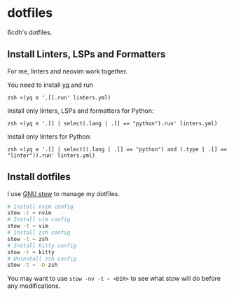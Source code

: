 # dotfiles

6cdh's dotfiles.

## Install Linters, LSPs and Formatters

For me, linters and neovim work together.

You need to install [yq](https://github.com/mikefarah/yq) and run

```shell
zsh <(yq e '.[].run' linters.yml)
```

Install only linters, LSPs and formatters for Python:

```
zsh <(yq e '.[] | select(.lang | .[] == "python").run' linters.yml)
```

Install only linters for Python:

```
zsh <(yq e '.[] | select((.lang | .[] == "python") and (.type | .[] == "linter")).run' linters.yml)
```

## Install dotfiles

I use [GNU stow](https://www.gnu.org/software/stow/) to manage my dotfiles.

```bash
# Install nvim config
stow -t ~ nvim
# Install vim config
stow -t ~ vim
# Install zsh config
stow -t ~ zsh
# Install kitty config
stow -t ~ kitty
# Uninstall zsh config
stow -t ~ -D zsh
```

You may want to use `stow -nv -t ~ <DIR>` to see what stow will do before any modifications.
